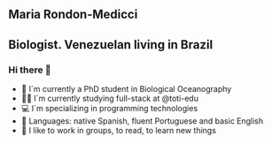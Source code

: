 ## Maria Rondon-Medicci
## Biologist. Venezuelan living in Brazil

### Hi there 👋

- 🦈 I´m currently a PhD student in Biological Oceanography
- 👩‍💻 I´m currently studying full-stack at @toti-edu
- 💻 I´m specializing in programming technologies 
- 💬 Languages: native Spanish, fluent Portuguese and basic English
- 🔗 I like to work in groups, to read, to learn new things


<!--
**mmedicci/mmedicci** is a ✨ _special_ ✨ repository because its `README.md` (this file) appears on your GitHub profile.

Here are some ideas to get you started:

- 🔭 I’m currently working on ...
- 🌱 I’m currently learning ...
- 👯 I’m looking to collaborate on ...
- 🤔 I’m looking for help with ...
- 💬 Ask me about ...
- 📫 How to reach me: ...
- 😄 Pronouns: ...
- ⚡ Fun fact: ...
-->
